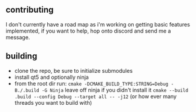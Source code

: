 ## contributing
I don't currently have a road map as i'm working on getting basic features implemented, if you want to help, hop onto discord and send me a message.

## building
- clone the repo, be sure to initialize submodules
- install qt5 and optionally ninja
- from the root dir run:
  `cmake -DCMAKE_BUILD_TYPE:STRING=Debug -B./.build -G Ninja` leave off ninja if you didn't install it
  `cmake --build .build --config Debug --target all -- -j12` (or how ever many threads you want to build with)
